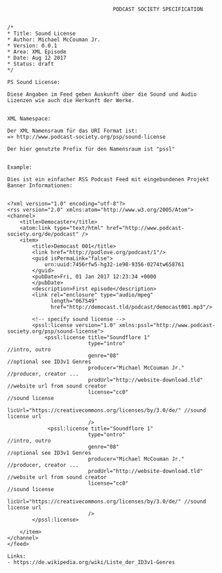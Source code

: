                                       PODCAST SOCIETY SPECIFICATION
                                      
                                      
    /*
    * Title: Sound License
    * Author: Michael McCouman Jr.
    * Version: 0.0.1
    * Area: XML Episode
    * Date: Aug 12 2017
    * Status: draft
    */                                  

    PS Sound License:

    Diese Angaben im Feed geben Auskunft über die Sound und Audio 
    Lizenzen wie auch die Herkunft der Werke. 


    XML Namespace:

    Der XML Namensraum für das URI Format ist:
    => http://www.podcast-society.org/psp/sound-license

    Der hier genutzte Prefix für den Namensraum ist "pssl"


    Example:
    
    Dies ist ein einfacher RSS Podcast Feed mit eingebundenen Projekt Banner Informationen:


    <?xml version="1.0" encoding="utf-8"?>
    <rss version="2.0" xmlns:atom="http://www.w3.org/2005/Atom">
    <channel>
        <title>Democaster</title>
        <atom:link type="text/html" href="http://www.podcast-society.org/de/podcast" />
        <item>
            <title>Democast 001</title>
            <link href="http://podlove.org/podcast/1"/>
            <guid isPermaLink="false">
                urn:uuid:7456rfw5-hg32-ie98-9356-0274tw658761
            </guid>
            <pubDate>Fri, 01 Jan 2017 12:23:34 +0000
            </pubDate>
            <description>First episode</description>
            <link rel="enclosure" type="audio/mpeg"
                  length="067549"
                  href="http://democast.tld/podcast/democast001.mp3"/>
            
            <!-- specify sound license -->
            <pssl:license version="1.0" xmlns:pssl="http://www.podcast-society.org/psp/sound-license">
                <pssl:license title="Soundflore 1"
                              type="intro"                                //intro, outro
                              genre="08"                                  //optional see ID3v1 Genres
                              producer="Michael McCouman Jr."             //producer, creator ...
                              prodUrl="http://website-download.tld"       //website url from sound creator
                              license="cc0"                               //sound license
                              licUrl="https://creativecommons.org/licenses/by/3.0/de/" //sound license url
                              />
                 <pssl:license title="Soundflore 1"
                              type="ontro"                                //intro, outro
                              genre="08"                                  //optional see ID3v1 Genres
                              producer="Michael McCouman Jr."             //producer, creator ...
                              prodUrl="http://website-download.tld"       //website url from sound creator
                              license="cc0"                               //sound license
                              licUrl="https://creativecommons.org/licenses/by/3.0/de/" //sound license url
                              />
            </pssl:license>
        
        </item>
    </channel>
    </feed>

    Links:
    - https://de.wikipedia.org/wiki/Liste_der_ID3v1-Genres
